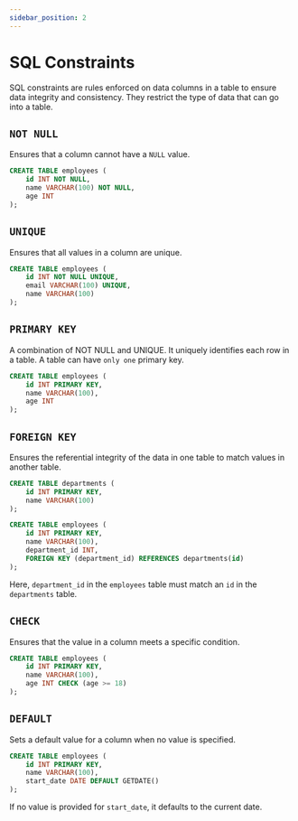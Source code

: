 ```yaml
---
sidebar_position: 2
---
```


# SQL Constraints

SQL constraints are rules enforced on data columns in a table to ensure data
integrity and consistency. They restrict the type of data that can go into a
table.

## `NOT NULL`

Ensures that a column cannot have a `NULL` value.

```sql
CREATE TABLE employees (
    id INT NOT NULL,
    name VARCHAR(100) NOT NULL,
    age INT
);
```

## `UNIQUE`

Ensures that all values in a column are unique.

```sql
CREATE TABLE employees (
    id INT NOT NULL UNIQUE,
    email VARCHAR(100) UNIQUE,
    name VARCHAR(100)
);
```

## `PRIMARY KEY`

A combination of NOT NULL and UNIQUE. It uniquely identifies each row in a
table. A table can have `only one` primary key.

```sql
CREATE TABLE employees (
    id INT PRIMARY KEY,
    name VARCHAR(100),
    age INT
);
```

## `FOREIGN KEY`

Ensures the referential integrity of the data in one table to match values in
another table.

```sql
CREATE TABLE departments (
    id INT PRIMARY KEY,
    name VARCHAR(100)
);

CREATE TABLE employees (
    id INT PRIMARY KEY,
    name VARCHAR(100),
    department_id INT,
    FOREIGN KEY (department_id) REFERENCES departments(id)
);
```

Here, `department_id` in the `employees` table must match an `id` in the
`departments` table.

## `CHECK`

Ensures that the value in a column meets a specific condition.

```sql
CREATE TABLE employees (
    id INT PRIMARY KEY,
    name VARCHAR(100),
    age INT CHECK (age >= 18)
);
```

## `DEFAULT`

Sets a default value for a column when no value is specified.

```sql
CREATE TABLE employees (
    id INT PRIMARY KEY,
    name VARCHAR(100),
    start_date DATE DEFAULT GETDATE()
);
```

If no value is provided for `start_date`, it defaults to the current date.
